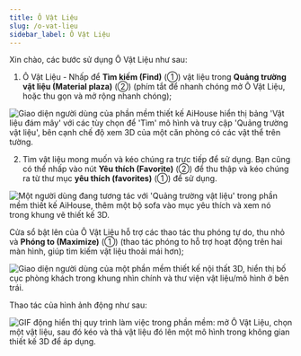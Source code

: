 ```yaml
---
title: Ô Vật Liệu
slug: /o-vat-lieu
sidebar_label: Ô Vật Liệu
---
```


Xin chào, các bước sử dụng Ô Vật Liệu như sau:

1. Ô Vật Liệu - Nhấp để **Tìm kiếm (Find)** (①) vật liệu trong **Quảng trường vật liệu (Material plaza)** (②) (phím tắt  để nhanh chóng mở Ô Vật Liệu, hoặc thu gọn và mở rộng nhanh chóng);

![Giao diện người dùng của phần mềm thiết kế AiHouse hiển thị bảng 'Vật liệu đám mây' với các tùy chọn để 'Tìm' mô hình và truy cập 'Quảng trường vật liệu', bên cạnh chế độ xem 3D của một căn phòng có các vật thể trên tường.](https://storage.googleapis.com/jegavn_kb/images/3dfa2de5-9f6e-45df-8dfa-08ba59c7537c.png)

2. Tìm vật liệu mong muốn và kéo chúng ra trực tiếp để sử dụng. Bạn cũng có thể nhấp vào nút **Yêu thích (Favorite)** (②) để thu thập và kéo chúng ra từ thư mục **yêu thích (favorites)** (①) để sử dụng.

![Một người dùng đang tương tác với 'Quảng trường vật liệu' trong phần mềm thiết kế AiHouse, thêm một bộ sofa vào mục yêu thích và xem nó trong khung vẽ thiết kế 3D.](https://storage.googleapis.com/jegavn_kb/images/2808aeeb-e63a-4481-b9e7-d1ce8365ea70.png)

Cửa sổ bật lên của Ô Vật Liệu hỗ trợ các thao tác thu phóng tự do, thu nhỏ và **Phóng to (Maximize)** (①) (thao tác phóng to hỗ trợ hoạt động trên hai màn hình, giúp tìm kiếm vật liệu thoải mái hơn);

![Giao diện người dùng của một phần mềm thiết kế nội thất 3D, hiển thị bố cục phòng khách trong khung nhìn chính và thư viện vật liệu/mô hình ở bên trái.](https://storage.googleapis.com/jegavn_kb/images/c04f3360-1110-4710-a85f-f794fed1446c.png)

Thao tác của hình ảnh động như sau:

![GIF động hiển thị quy trình làm việc trong phần mềm: mở Ô Vật Liệu, chọn một vật liệu, sau đó kéo và thả vật liệu đó lên một mô hình trong không gian thiết kế 3D để áp dụng.](https://storage.googleapis.com/jegavn_kb/images/9364ac8a-bad9-4372-8fcb-cc1400e8a0bf.gif)